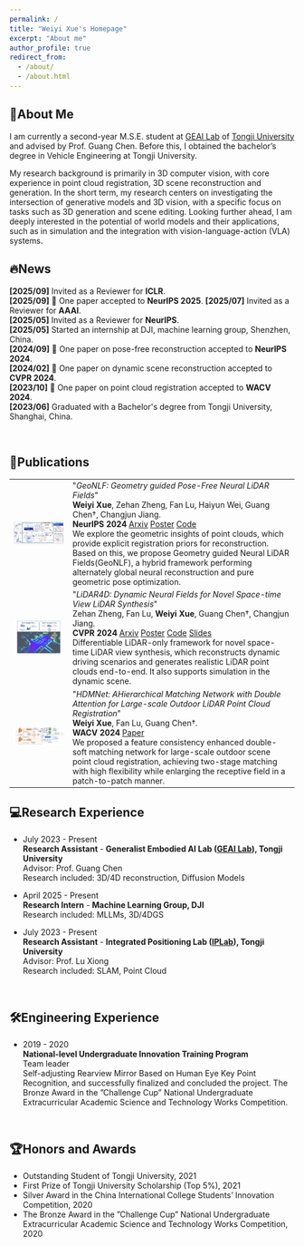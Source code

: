 ```yaml
---
permalink: /
title: "Weiyi Xue's Homepage"
excerpt: "About me"
author_profile: true
redirect_from: 
  - /about/
  - /about.html
---
```


## 💫About Me

I am currently a second-year M.S.E. student at [GEAI Lab](https://www.embodiment.ai/) of [Tongji University](https://www.tongji.edu.cn/) and advised by Prof. Guang Chen. Before this, I obtained the bachelor’s degree in Vehicle Engineering at Tongji University.

My research background is primarily in 3D computer vision, with core experience in point cloud registration, 3D scene reconstruction and generation. In the short term, my research centers on investigating the intersection of generative models and 3D vision, with a specific focus on tasks such as 3D generation and scene editing. Looking further ahead, I am deeply interested in the potential of world models and their applications, such as in simulation and the integration with vision-language-action (VLA) systems.
&nbsp;


## 🔥News
**[2025/09]**  Invited as a Reviewer for **ICLR**.  
**[2025/09]**  🎉 One paper accepted to **NeurIPS 2025**. 
**[2025/07]**  Invited as a Reviewer for **AAAI**.   
**[2025/05]**  Invited as a Reviewer for **NeurIPS**.   
**[2025/05]**  Started an internship at DJI, machine learning group, Shenzhen, China.    
**[2024/09]**  🎉 One paper on pose-free reconstruction accepted to **NeurIPS 2024**.   
**[2024/02]**  🎉 One paper on dynamic scene reconstruction accepted to **CVPR 2024**.     
**[2023/10]**  🎉 One paper on point cloud registration accepted to **WACV 2024**.     
**[2023/06]**  Graduated with a Bachelor's degree from Tongji University, Shanghai, China.    
 
&nbsp;

## 📝Publications 

<table style="border: none; border-collapse: collapse;">
  
<tr style="border-collapse: separate; border-spacing:none;">
  <td style="border-collapse: collapse; border: none;">
    <img src="https://raw.githubusercontent.com/weiyixue999/weiyixue.github.io/refs/heads/master/_pages/geonlf.png" width="600" />
  </td>
  <td style="border-collapse: collapse; border: none;">     
    "<i>GeoNLF: Geometry guided Pose-Free Neural LiDAR Fields</i>"<br>   
    <b>Weiyi Xue</b>, Zehan Zheng, Fan Lu, Haiyun Wei, Guang Chen†, Changjun Jiang.<br>
    <b> NeurIPS 2024</b>
      <a href="https://arxiv.org/abs/2407.05597">Arxiv</a>
      <a href="https://neurips.cc/media/PosterPDFs/NeurIPS%202024/93231.png?t=1733402073.7734404">Poster</a>
      <a href="https://github.com/ispc-lab/GeoNLF">Code</a>
    <br>
We explore the geometric insights of point clouds, which provide explicit registration priors for reconstruction. Based on this, we propose Geometry guided Neural LiDAR Fields(GeoNLF), a hybrid framework performing alternately global neural reconstruction and pure geometric pose optimization. 
  </td>
</tr>


<tr style="border-collapse: separate; border-spacing:none;">
  <td style="border-collapse: collapse; border: none;">
    <img src="https://raw.githubusercontent.com/weiyixue999/weiyixue.github.io/refs/heads/master/_pages/lidar4d.png" width="600" />
  </td>
  <td style="border-collapse: collapse; border: none;">     
    "<i>LiDAR4D: Dynamic Neural Fields for Novel Space-time View LiDAR Synthesis</i>"<br>   
    Zehan Zheng, Fan Lu, <b>Weiyi Xue</b>, Guang Chen†, Changjun Jiang.<br>
    <b> CVPR 2024</b>
      <a href="https://arxiv.org/abs/2404.02742">Arxiv</a>
      <a href="https://drive.google.com/file/d/13cf0rSjCjGRyBsYOcQSa6Qf1Oe1a5QCy/view?usp=sharing">Poster</a>
      <a href="https://github.com/ispc-lab/LiDAR4D">Code</a>
      <a href="https://drive.google.com/file/d/1Q6yTVGoBf_nfWR4rW9RcSGlxRMufmSXc/view?usp=sharing">Slides</a>
    <br>
Differentiable LiDAR-only framework for novel space-time LiDAR view synthesis, which reconstructs dynamic driving scenarios and generates realistic LiDAR point clouds end-to-end. It also supports simulation in the dynamic scene.
  </td>
</tr>

<tr style="border-collapse: separate; border-spacing:none;">
  <td style="border-collapse: collapse; border: none;">
    <img src="https://github.com/weiyixue999/weiyixue.github.io/blob/master/images/themes/hdmnet.png?raw=true" width="600" />
  </td>
  <td style="border-collapse: collapse; border: none;">     
    "<i>HDMNet: AHierarchical Matching Network with Double Attention for Large-scale Outdoor LiDAR Point Cloud Registration</i>"<br>   
    <b>Weiyi Xue</b>, Fan Lu, Guang Chen†.<br>
    <b> WACV 2024</b>
    <a href="https://openaccess.thecvf.com/content/WACV2024/papers/Xue_HDMNet_A_Hierarchical_Matching_Network_With_Double_Attention_for_Large-Scale_WACV_2024_paper.pdf">Paper</a>
    <br>
We proposed a feature consistency enhanced double-soft matching network for large-scale outdoor scene point cloud registration, achieving two-stage matching with high flexibility while enlarging the receptive field in
a patch-to-patch manner.
  </td>
</tr>

</table>



## 💻Research Experience 
- July 2023 - Present  
  **Research Assistant** - **Generalist Embodied AI Lab ([GEAI Lab](https://www.embodiment.ai/)), Tongji University**  
  Advisor: Prof. Guang Chen         
  Research included: 3D/4D reconstruction, Diffusion Models

- April 2025 - Present  
  **Research Intern** - **Machine Learning Group, DJI**    
  Research included: MLLMs, 3D/4DGS

- July 2023 - Present  
  **Research Assistant** - **Integrated Positioning Lab ([IPLab](https://github.com/TJ-IPLab/)), Tongji University**  
  Advisor: Prof. Lu Xiong         
  Research included: SLAM, Point Cloud
  
&nbsp;

## 🛠️Engineering Experience
- 2019 - 2020  
  **National-level Undergraduate Innovation Training Program**     
  Team leader    
  Self-adjusting Rearview Mirror Based on Human Eye Key Point Recognition, and successfully finalized and concluded the project.
  The Bronze Award in the ”Challenge Cup” National Undergraduate Extracurricular Academic Science and Technology Works Competition.

&nbsp;   

## 🏆Honors and Awards
- Outstanding Student of Tongji University, 2021
- First Prize of Tongji University Scholarship (Top 5%), 2021
- Silver Award in the China International College Students’ Innovation Competition, 2020
- The Bronze Award in the ”Challenge Cup” National Undergraduate Extracurricular Academic Science and Technology Works Competition, 2020  

&nbsp;  
